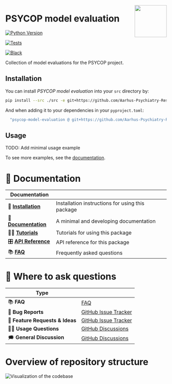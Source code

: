 <a href="https://github.com/MartinBernstorff/psycop-model-evaluation"><img src="https://github.com/MartinBernstorff/psycop-model-evaluation/blob/main/docs/_static/icon.png?raw=true" width="100" align="right"/></a>

# PSYCOP model evaluation

<!-- [![PyPI](https://img.shields.io/pypi/v/psycop-model-evaluation.svg)][pypi status] -->
[![Python Version](https://img.shields.io/pypi/pyversions/psycop-model-evaluation)][pypi status]
<!-- [![documentation](https://github.com/MartinBernstorff/psycop-model-evaluation/workflows/documentation/badge.svg)][documentation] -->
[![Tests](https://github.com/MartinBernstorff/psycop-model-evaluation/workflows/tests/badge.svg)][tests]

[![Black](https://img.shields.io/badge/code%20style-black-000000.svg)][black]

[pypi status]: https://pypi.org/project/psycop-model-evaluation/
[documentation]: https://MartinBernstorff.github.io/psycop-model-evaluation/
[tests]: https://github.com/MartinBernstorff/psycop-model-evaluation/actions?workflow=Tests
[black]: https://github.com/psf/black

Collection of model evaluations for the PSYCOP project.

## Installation

You can install _PSYCOP model evaluation_ into your `src` directory by:

```bash
pip install --src ./src -e git+https://github.com/Aarhus-Psychiatry-Research/psycop-model-evaluation#egg=psycop_model_evaluation
```

And when adding it to your dependencies in your `pyproject.toml`:

```bash
  "psycop-model-evaluation @ git+https://github.com/Aarhus-Psychiatry-Research/psycop-model-evaluation#egg=psycop_model_evaluation",
```

## Usage

TODO: Add minimal usage example

To see more examples, see the [documentation].

# 📖 Documentation

| Documentation         |                                                  |
| --------------------- | ------------------------------------------------ |
| 🔧 **[Installation]**  | Installation instructions for using this package |
| 📖 **[Documentation]** | A minimal and developing documentation           |
| 👩‍💻 **[Tutorials]**     | Tutorials for using this package                 |
| 🎛️ **[API Reference]** | API reference for this package                   |
| 📚 **[FAQ]**           | Frequently asked questions                       |


# 💬 Where to ask questions

| Type                           |                        |
| ------------------------------ | ---------------------- |
| 📚 **FAQ**                      | [FAQ]                  |
| 🚨 **Bug Reports**              | [GitHub Issue Tracker] |
| 🎁 **Feature Requests & Ideas** | [GitHub Issue Tracker] |
| 👩‍💻 **Usage Questions**          | [GitHub Discussions]   |
| 🗯 **General Discussion**       | [GitHub Discussions]   |

[Documentation]: https://MartinBernstorff.github.io/psycop-model-evaluation/index.html
[Installation]: https://MartinBernstorff.github.io/psycop-model-evaluation/installation.html
[Tutorials]: https://MartinBernstorff.github.io/psycop-model-evaluation/tutorials.html
[API Reference]: https://MartinBernstorff.github.io/psycop-model-evaluation/references.html
[FAQ]: https://MartinBernstorff.github.io/psycop-model-evaluation/faq.html
[github issue tracker]: https://github.com/MartinBernstorff/psycop-model-evaluation/issues
[github discussions]: https://github.com/MartinBernstorff/psycop-model-evaluation/discussions

# Overview of repository structure
![Visualization of the codebase](docs/img/fingerprint.svg)
